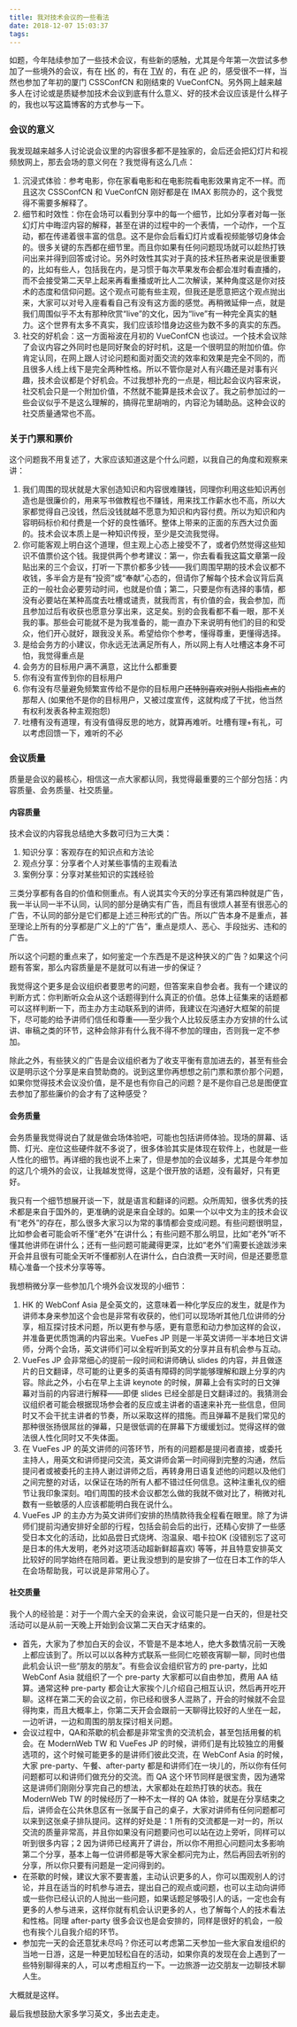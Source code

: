 ```yaml
---
title: 我对技术会议的一些看法
date: 2018-12-07 15:03:37
tags:
---
```


如题，今年陆续参加了一些技术会议，有些新的感触，尤其是今年第一次尝试多参加了一些境外的会议，有在 [HK](https://www.webconf.asia) 的，有在 [TW](https://modernweb.tw/2018/) 的，有在 [JP](https://vuefes.jp) 的，感受很不一样，当然也参加了年初的厦门 CSSConfCN 和刚结束的 VueConfCN。另外网上越来越多人在讨论或是质疑参加技术会议到底有什么意义、好的技术会议应该是什么样子的，我也以写这篇博客的方式参与一下。

<!-- more -->

### 会议的意义

我发现越来越多人讨论说会议里的内容很多都不是独家的，会后还会把幻灯片和视频放网上，那去会场的意义何在？我觉得有这么几点：

1. 沉浸式体验：参考电影，你在家看电影和在电影院看电影效果肯定不一样。而且这次 CSSConfCN 和 VueConfCN 刚好都是在 IMAX 影院办的，这个我觉得不需要多解释了。
2. 细节和时效性：你在会场可以看到分享中的每一个细节，比如分享者对每一张幻灯片中晦涩内容的解释，甚至在讲的过程中的一个表情，一个动作，一个互动，都在传递着很丰富的信息。这不是你会后看幻灯片或看视频能够切身体会的。很多关键的东西都在细节里。而且你如果有任何问题现场就可以趁热打铁问出来并得到回答或讨论。另外时效性其实对于真的技术狂热者来说是很重要的，比如有些人，包括我在内，是习惯于每次苹果发布会都会准时看直播的，而不会接受第二天早上起来再看重播或听比人二次解读，某种角度这是你对技术的态度和信仰问题。这个观点可能有些主观，但我还是愿意把这个观点抛出来，大家可以对号入座看看自己有没有这方面的感觉。再稍微延伸一点，就是我们周围似乎不太有那种欣赏“live”的文化，因为“live”有一种完全真实的魅力。这个世界有太多不真实，我们应该珍惜身边这些为数不多的真实的东西。
3. 社交的好机会：这一方面裕波在月初的 VueConfCN 也谈过。一个技术会议除了会议内容之外同时也是同好聚会的好时机，这是一个很明显的附加价值。你肯定认同，在网上跟人讨论问题和面对面交流的效率和效果是完全不同的，而且很多人线上线下是完全两种性格。所以不管你是对人有兴趣还是对事有兴趣，技术会议都是个好机会。不过我想补充的一点是，相比起会议内容来说，社交机会只是一个附加价值，不然就不能算是技术会议了。我之前参加过的一些会议似乎不是这么理解的，搞得花里胡哨的，内容沦为辅助品。这种会议的社交质量通常也不高。

### 关于门票和票价

这个问题我不用复述了，大家应该知道这是个什么问题，以我自己的角度和观察来讲：

1. 我们周围的现状就是大家创造知识和内容很难赚钱，同理你利用这些知识再创造也是很廉价的，用来写书做教程也不赚钱，用来找工作薪水也不高，所以大家都觉得自己没钱，然后没钱就越不愿意为知识和内容付费。所以为知识和内容明码标价和付费是一个好的良性循环。整体上带来的正面的东西大过负面的。技术会议本质上是一种知识传授，至少是交流我觉得。
2. 你可能客观上明白这个道理，但主观上心态上接受不了，或者仍然觉得这些知识不值票价这个钱。我提供两个参考建议：第一，你去看看我这篇文章第一段贴出来的三个会议，打听一下票价都多少钱——我们周围早期的技术会议都不收钱，多半会方是有“投资”或“奉献”心态的，但请你了解每个技术会议背后真正的一般社会必要劳动时间，也就是价值；第二，只要是你有选择的事情，都没有必要站在某种高度去吐槽或谴责，就我而言，有价值的会，我会参加，而且参加过后有收获也愿意分享出来，这足矣。别的会我看都不看一眼，那不关我的事。那些会可能就不是为我准备的，能一直办下来说明有他们的目的和受众，他们开心就好，跟我没关系。希望给你个参考，懂得尊重，更懂得选择。
3. 是给会务方的小建议，你永远无法满足所有人，所以网上有人吐槽这本身不可怕，我觉得重点是
  1. 会务方的目标用户满不满意，这比什么都重要
  2. 你有没有宣传到你的目标用户
  3. 你有没有尽量避免频繁宣传给不是你的目标用户<s>还特别喜欢对别人指指点点</s>的那帮人 (如果他不是你的目标用户，又被过度宣传，这就构成了干扰，他当然有权利发表各种主观抱怨)
  4. 吐槽有没有道理，有没有值得反思的地方，就算再难听。吐槽有理+有礼，可以考虑回馈一下，难听的不必

### 会议质量

质量是会议的最核心，相信这一点大家都认同，我觉得最重要的三个部分包括：内容质量、会务质量、社交质量。

#### 内容质量

技术会议的内容我总结绝大多数可归为三大类：

1. 知识分享：客观存在的知识点和方法论
2. 观点分享：分享者个人对某些事情的主观看法
3. 案例分享：分享对某些知识的实践经验

三类分享都有各自的价值和侧重点。有人说其实今天的分享还有第四种就是广告，我一半认同一半不认同，认同的部分是确实有广告，而且有很烦人甚至有很恶心的广告，不认同的部分是它们都是上述三种形式的广告。所以广告本身不是重点，甚至理论上所有的分享都是广义上的“广告”，重点是烦人、恶心、手段拙劣、违和的广告。

所以这个问题的重点来了，如何鉴定一个东西是不是这种狭义的广告？如果这个问题有答案，那么内容质量是不是就可以有进一步的保证？

我觉得这个更多是会议组织者要思考的问题，但答案来自参会者。我有一个建议的判断方式：你判断听众会从这个话题得到什么真正的价值。总体上征集来的话题都可以这样判断一下，而主办方主动联系到的讲师，我建议在沟通好大框架的前提下，尽可能的给予讲师们信任和尊重——至少我个人比较反感主办方安排的什么试讲、审稿之类的环节，这种会除非有什么我不得不参加的理由，否则我一定不参加。

除此之外，有些狭义的广告是会议组织者为了收支平衡有意加进去的，甚至有些会议是明示这个分享是来自赞助商的。说到这里你再想想之前门票和票价那个问题，如果你觉得技术会议没价值，是不是也有你自己的问题？是不是你自己总是图便宜去参加了那些廉价的会才有了这种感受？

#### 会务质量

会务质量我觉得说白了就是做会场体验吧，可能也包括讲师体验。现场的屏幕、话筒、灯光、座位这些硬件就不多说了，很多体验其实是体现在软件上，也就是一些人性化的细节。再详细的我也说不上来了，但是参加的会议越多，尤其是今年参加的这几个境外的会议，让我越发觉得，这是个很开放的话题，没有最好，只有更好。

我只有一个细节想展开谈一下，就是语言和翻译的问题。众所周知，很多优秀的技术都是来自于国外的，更准确的说是来自全球的。如果一个以中文为主的技术会议有“老外”的存在，那么很多大家习以为常的事情都会变成问题。有些问题很明显，比如参会者可能会听不懂“老外”在讲什么；有些问题不那么明显，比如“老外”听不懂其他讲师在讲什么；还有一些问题可能藏得更深，比如“老外”们需要长途跋涉来开会并且很有可能全天听不懂都别人在讲什么，白白浪费一天时间，但是还要愿意精心准备一个技术分享等等。

我想稍微分享一些参加几个境外会议发现的小细节：

1. HK 的 WebConf Asia 是全英文的，这意味着一种化学反应的发生，就是作为讲师本身来参加这个会也是非常有收获的，他们可以现场听其他几位讲师的分享，相互探讨技术问题，所以更有参与感，更有意愿和动力参加这样的会议，并准备更优质饱满的内容出来。VueFes JP 则是一半英文讲师一半本地日文讲师，分两个会场，英文讲师们可以全程听到英文的分享并且有机会参与互动。
2. VueFes JP 会非常细心的提前一段时间和讲师确认 slides 的内容，并且做逐片的日文翻译，尽可能的让更多的英语有障碍的同学能够理解和跟上分享的内容。除此之外，小右在早上主讲 keynote 的时候，屏幕上会有实时的日文弹幕对当前的内容进行解释——即便 slides 已经全部是日文翻译过的。我猜测会议组织者可能会根据现场参会者的反应或主讲者的语速来补充一些信息，但同时又不会干扰主讲者的节奏，所以采取这样的措施。而且弹幕不是我们常见的那种很张扬很屌丝的弹幕，只是很低调的在屏幕下方缓缓划过。觉得这样的做法很人性化同时又不失体面。
3. 在 VueFes JP 的英文讲师的问答环节，所有的问题都是提问者直接，或委托主持人，用英文和讲师提问交流，英文讲师会第一时间得到完整的沟通，然后提问者或被委托的主持人谢过讲师之后，再转身用日语复述他的问题以及他们之间完整的对话，以保证在场的所有人都不错过任何信息。这种注重礼仪的细节让我印象深刻。咱们周围的技术会议都怎么做的我就不做对比了，稍微对礼数有一些敏感的人应该都能明白我在说什么。
4. VueFes JP 的主办方为英文讲师们安排的热情款待我全程看在眼里。除了为讲师们提前沟通安排好全部的行程，包括会前会后的出行，还精心安排了一些感受日本文化的活动，比如品尝日式烧烤、泡温泉、唱卡拉OK (没错别忘了这可是日本的伟大发明，老外对这项活动超新鲜超喜欢) 等等，并且特意安排英文比较好的同学始终在陪同着。更让我没想到的是安排了一位在日本工作的华人在会场帮助我，可以说是非常用心了。

#### 社交质量

我个人的经验是：对于一个周六全天的会来说，会议可能只是一白天的，但是社交活动可以是从前一天晚上开始到会议第二天白天才结束的。

* 首先，大家为了参加白天的会议，不管是不是本地人，绝大多数情况前一天晚上都应该到了。所以可以以各种方式联系一些同仁吃顿夜宵聊一聊，同时也借此机会认识一些“朋友的朋友”。有些会议会组织官方的 pre-party，比如 WebConf Asia 就组织了一个 pre-party 大家都可以自由参加，费用 AA 结算。通常这种 pre-party 都会让大家挨个儿介绍自己相互认识，然后再开吃开聊。这样在第二天的会议之前，你已经和很多人混熟了，开会的时候就不会显得拘束，而且大概率上，你第二天开会会跟前一天聊得比较好的人坐在一起，一边听讲，一边和周围的朋友探讨相关问题。
* 会议过程中，QA和茶歇的机会都是非常宝贵的交流机会，甚至包括用餐的机会。在 ModernWeb TW 和 VueFes JP 的时候，讲师们是有比较独立的用餐选项的，这个时候可能更多的是讲师们彼此交流，在 WebConf Asia 的时候，大家 pre-party、午餐、after-party 都是和讲师们在一块儿的，所以你有任何问题都可以和讲师们做充分的交流。而 QA 这个环节同样是很宝贵，因为通常这是讲师们刚刚分享完自己的想法，大家都处在趁热打铁的状态。我在 ModernWeb TW 的时候经历了一种不太一样的 QA 体验，就是在分享结束之后，讲师会在公共休息区有一张属于自己的桌子，大家对讲师有任何问题都可以来到这张桌子排队提问。这样的好处是：1 所有的交流都是一对一的，所以交流的质量非常高，并且你如果没有问题要问也可以站在边上旁听，同样可以听到很多内容；2 因为讲师已经离开了讲台，所以你不用担心问题问太多影响第二个分享，基本上每一位讲师都是等大家全都问完为止，然后再回去听别的分享，所以你只要有问题是一定问得到的。
* 在茶歇的时候，建议大家不要害羞，主动认识更多的人，你可以围观别人的讨论，并且在适当的时机参与进去，提出自己的观点或问题，也可以主动向讲师或一些你已经认识的人抛出一些问题，如果话题足够吸引人的话，一定也会有更多的人参与进来，这样你就有机会认识更多的人，也了解每个人的技术看法和性格。同理 after-party 很多会议也是会安排的，同样是很好的机会，一般也有挨个儿自我介绍的环节。
* 参加完一天的会还意犹未尽吗？你还可以考虑第二天参加一些大家自发组织的当地一日游，这是一种更加轻松自在的活动，如果你真的发现在会上遇到了一些特别聊得来的人，可以考虑相互约一下。一边旅游一边交朋友一边聊技术聊人生。

大概就是这样。

最后我想鼓励大家多学习英文，多出去走走。

